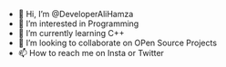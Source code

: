 - 👋 Hi, I’m @DeveloperAliHamza
- 👀 I’m interested in Programming
- 🌱 I’m currently learning C++
- 💞️ I’m looking to collaborate on OPen Source Projects
- 📫 How to reach me on Insta or Twitter

<!---
DeveloperAliHamza/DeveloperAliHamza is a ✨ special ✨ repository because its `README.md` (this file) appears on your GitHub profile.
You can click the Preview link to take a look at your changes.
--->
